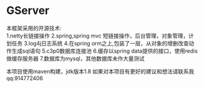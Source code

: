 # GServer
本框架采用的开源技术:<br/>
1.netty长链接操作
2.spring,spring mvc 短链接操作，后台管理，对象管理，计划任务
3.log4j日志系统
4.在spring orm之上,包装了一层，从对象的增删改查动作生成sql语句
5.c3p0数据库连接池
6.缓存以spring data提供的接口，使用redis做缓存服务器
7.数据库为mysql，其他数据库未作大量测试

本项目使用maven构建，jdk版本1.8
如果对本项目有更好的建议和想法请联系我qq:914772406
